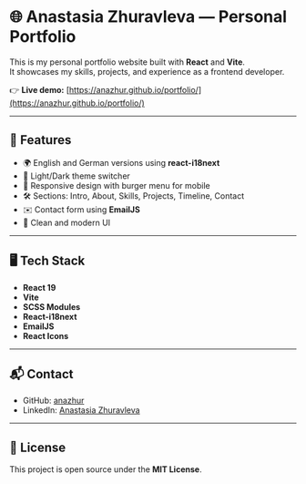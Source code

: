 # 🌐 Anastasia Zhuravleva — Personal Portfolio

This is my personal portfolio website built with **React** and **Vite**.  
It showcases my skills, projects, and experience as a frontend developer.  

👉 **Live demo:** [https://anazhur.github.io/portfolio/](https://anazhur.github.io/portfolio/)

---

## 🚀 Features
- 🌍 English and German versions using **react-i18next**
- 🌙 Light/Dark theme switcher
- 📱 Responsive design with burger menu for mobile
- 🛠️ Sections: Intro, About, Skills, Projects, Timeline, Contact
- ✉️ Contact form using **EmailJS**
- 🎨 Clean and modern UI

---

## 🖥️ Tech Stack
- **React 19**  
- **Vite**  
- **SCSS Modules**  
- **React-i18next**  
- **EmailJS**  
- **React Icons**  

---

## 📬 Contact
- GitHub: [anazhur](https://github.com/anazhur)  
- LinkedIn: [Anastasia Zhuravleva](https://www.linkedin.com/in/anastasiazhuravleva/)  

---

## 📄 License
This project is open source under the **MIT License**.

